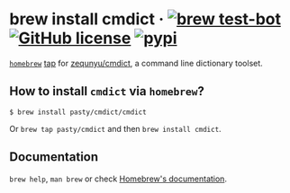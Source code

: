 # brew install cmdict &middot; [![brew test-bot](https://github.com/pasty/homebrew-cmdict/actions/workflows/tests.yml/badge.svg?branch=main)](https://github.com/pasty/homebrew-cmdict/actions/workflows/tests.yml) [![GitHub license](https://img.shields.io/badge/license-MIT-blue.svg)](https://github.com/pasty/homebrew-cmdict/blob/main/LICENSE) [![pypi](https://badge.fury.io/py/cmdict.svg)](https://pypi.org/project/cmdict/)

[`homebrew`](https://brew.sh/) [tap](https://docs.brew.sh/Taps) for [zequnyu/cmdict](http://github.com/zequnyu/cmdict), a command line dictionary toolset.

## How to install `cmdict` via `homebrew`?

```console
$ brew install pasty/cmdict/cmdict
```

Or `brew tap pasty/cmdict` and then `brew install cmdict`.

## Documentation

`brew help`, `man brew` or check [Homebrew's documentation](https://docs.brew.sh).
